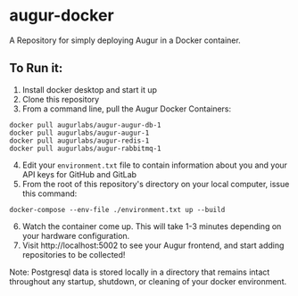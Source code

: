 # augur-docker
A Repository for simply deploying Augur in a Docker container. 

## To Run it: 
1. Install docker desktop and start it up
2. Clone this repository
3. From a command line, pull the Augur Docker Containers: 
```{eval-rst} 
docker pull augurlabs/augur-augur-db-1
docker pull augurlabs/augur-augur-1
docker pull augurlabs/augur-redis-1
docker pull augurlabs/augur-rabbitmq-1
```
4. Edit your `environment.txt` file to contain information about you and your API keys for GitHub and GitLab
5. From the root of this repository's directory on your local computer, issue this command: 
```{eval-rst} 
docker-compose --env-file ./environment.txt up --build
```
6. Watch the container come up. This will take 1-3 minutes depending on your hardware configuration. 
7. Visit http://localhost:5002 to see your Augur frontend, and start adding repositories to be collected!

Note: Postgresql data is stored locally in a directory that remains intact throughout any startup, shutdown, or cleaning of your docker environment. 
